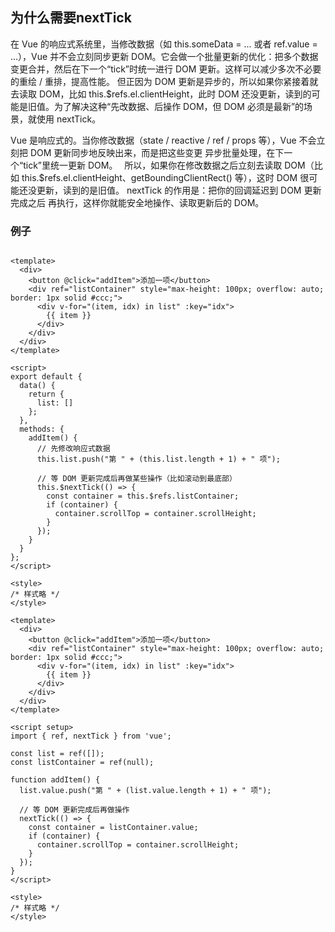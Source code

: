 ## 为什么需要nextTick
在 Vue 的响应式系统里，当修改数据（如 this.someData = ... 或者 ref.value = ...），Vue 并不会立刻同步更新 DOM。它会做一个批量更新的优化：把多个数据变更合并，然后在下一个“tick”时统一进行 DOM 更新。这样可以减少多次不必要的重绘 / 重排，提高性能。
但正因为 DOM 更新是异步的，所以如果你紧接着就去读取 DOM，比如 this.$refs.el.clientHeight，此时 DOM 还没更新，读到的可能是旧值。为了解决这种“先改数据、后操作 DOM，但 DOM 必须是最新”的场景，就使用 nextTick。

Vue 是响应式的。当你修改数据（state / reactive / ref / props 等），Vue 不会立刻把 DOM 更新同步地反映出来，而是把这些变更 异步批量处理，在下一个“tick”里统一更新 DOM。 
所以，如果你在修改数据之后立刻去读取 DOM（比如 this.$refs.el.clientHeight、getBoundingClientRect() 等），这时 DOM 很可能还没更新，读到的是旧值。
nextTick 的作用是：把你的回调延迟到 DOM 更新完成之后 再执行，这样你就能安全地操作、读取更新后的 DOM。

### 例子
```vue

<template>
  <div>
    <button @click="addItem">添加一项</button>
    <div ref="listContainer" style="max-height: 100px; overflow: auto; border: 1px solid #ccc;">
      <div v-for="(item, idx) in list" :key="idx">
        {{ item }}
      </div>
    </div>
  </div>
</template>

<script>
export default {
  data() {
    return {
      list: []
    };
  },
  methods: {
    addItem() {
      // 先修改响应式数据
      this.list.push("第 " + (this.list.length + 1) + " 项");

      // 等 DOM 更新完成后再做某些操作（比如滚动到最底部）
      this.$nextTick(() => {
        const container = this.$refs.listContainer;
        if (container) {
          container.scrollTop = container.scrollHeight;
        }
      });
    }
  }
};
</script>

<style>
/* 样式略 */
</style>

```

```vue
<template>
  <div>
    <button @click="addItem">添加一项</button>
    <div ref="listContainer" style="max-height: 100px; overflow: auto; border: 1px solid #ccc;">
      <div v-for="(item, idx) in list" :key="idx">
        {{ item }}
      </div>
    </div>
  </div>
</template>

<script setup>
import { ref, nextTick } from 'vue';

const list = ref([]);
const listContainer = ref(null);

function addItem() {
  list.value.push("第 " + (list.value.length + 1) + " 项");

  // 等 DOM 更新完成后再做操作
  nextTick(() => {
    const container = listContainer.value;
    if (container) {
      container.scrollTop = container.scrollHeight;
    }
  });
}
</script>

<style>
/* 样式略 */
</style>

```
